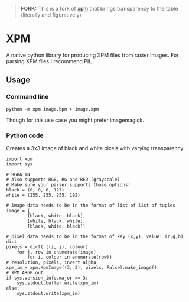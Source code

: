 
> **FORK:** This is a fork of [xpm](https://github.com/talwrii/xpm) that brings transparency to the table (literally and figuratively)

# XPM
A native python library for producing XPM files from raster images.
For parsing XPM files I recommend PIL.

## Usage

### Command line

    python -m xpm image.bpm > image.xpm

Though for this use case you might prefer imagemagick.

### Python code

Creates a 3x3 image of black and white pixels with varying transparency

	import xpm
	import sys

	# RGBA IN
	# Also supports RGB, RG and RED (grayscale)
	# Make sure your parser supports those options!
	black = (0, 0, 0, 127)
	white = (255, 255, 255, 192)

	# image data needs to be in the format of list of list of tuples
	image = [
			[black, white, black],
			[white, black, white],
			[black, white, black]]

	# pixel data needs to be in the format of key (x,y), value: (r,g,b) dict
	pixels = dict( ((i, j), colour)
		for j, row in enumerate(image)
			for i, colour in enumerate(row))
	# resolution, pixels, invert alpha
	xpm_im = xpm.XpmImage((3, 3), pixels, False).make_image()
	# XPM ARGB out
	if sys.version_info.major >= 3:
		sys.stdout.buffer.write(xpm_im)
	else:
		sys.stdout.write(xpm_im)
